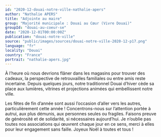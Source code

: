 ```yaml
---
id: "2020-12-douai-notre-ville-nathalie-apers"
author: "Nathalie APERS"
title: "Adjointe au maire"
group: "Majorité municipale : Douai au Cœur (Vivre Douai)"
groupId: "douai-au-coeur-se"
date: "2020-12-01T00:00:00Z"
publication: "douai-notre-ville"
source: "public/images/sources/douai-notre-ville-2020-12-p17.png"
language: "fr"
locality: "Douai"
country: "France"
portrait: "nathalie-apers.jpg"
---
```


À l’heure où nous devrions flâner dans les magasins pour trouver des cadeaux, la perspective de retrouvailles familiales ou entre amis reste incertaine. Depuis quelques jours, notre traditionnel Douai d’hiver cède sa place aux lumières, vitrines et projections animées qui embellissent notre ville.

Les fêtes de fin d’année sont aussi l’occasion d’aller vers les autres, particulièrement cette année !
Concentrons-nous sur l’attention portée à autrui, aux plus démunis, aux personnes seules ou fragiles. Faisons preuve de générosité et de solidarité, si nécessaires aujourd’hui. Je n’oublie pas toutes nos associations qui œuvrent chaque jour en ce sens, merci à elles pour leur engagement sans faille.
Joyeux Noël à toutes et tous !
